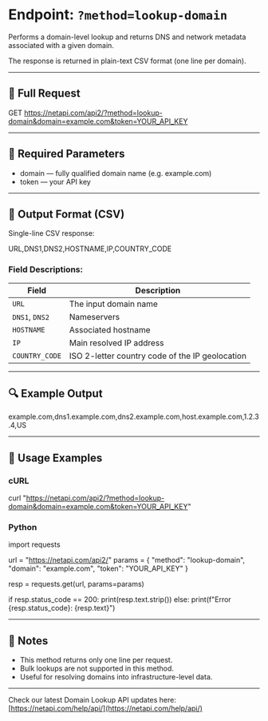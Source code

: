 # Endpoint: `?method=lookup-domain`

Performs a domain-level lookup and returns DNS and network metadata associated with a given domain.

The response is returned in plain-text CSV format (one line per domain).

---

## 🔗 Full Request

GET https://netapi.com/api2/?method=lookup-domain&domain=example.com&token=YOUR_API_KEY

---

## 🔧 Required Parameters

- domain — fully qualified domain name (e.g. example.com)
- token — your API key

---

## 📄 Output Format (CSV)

Single-line CSV response:

URL,DNS1,DNS2,HOSTNAME,IP,COUNTRY_CODE

### Field Descriptions:

| Field         | Description                                      |
|---------------|--------------------------------------------------|
| `URL`         | The input domain name                            |
| `DNS1`, `DNS2`| Nameservers                                      |
| `HOSTNAME`    | Associated hostname                              |
| `IP`          | Main resolved IP address                         |
| `COUNTRY_CODE`| ISO 2-letter country code of the IP geolocation  |

---

## 🔍 Example Output

example.com,dns1.example.com,dns2.example.com,host.example.com,1.2.3.4,US

---

## 🧪 Usage Examples

### cURL

curl "https://netapi.com/api2/?method=lookup-domain&domain=example.com&token=YOUR_API_KEY"

### Python

import requests

url = "https://netapi.com/api2/"
params = {
    "method": "lookup-domain",
    "domain": "example.com",
    "token": "YOUR_API_KEY"
}

resp = requests.get(url, params=params)

if resp.status_code == 200:
    print(resp.text.strip())
else:
    print(f"Error {resp.status_code}: {resp.text}")

---

## 📌 Notes

- This method returns only one line per request.
- Bulk lookups are not supported in this method.
- Useful for resolving domains into infrastructure-level data.

---

Check our latest Domain Lookup API updates here: [https://netapi.com/help/api/](https://netapi.com/help/api/)
